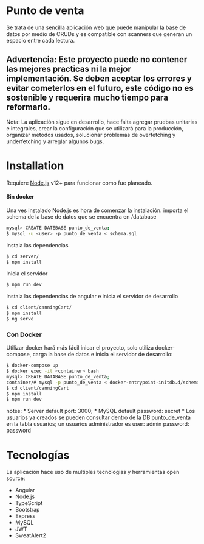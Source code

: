 # Punto de venta
Se trata de una sencilla aplicación web que puede manipular la base de datos por medio de CRUDs y es compatible con scanners que generan un espacio entre cada lectura.

## Advertencia: Este proyecto puede no contener las mejores practicas ni la mejor implementación. Se deben aceptar los errores y evitar cometerlos en el futuro, este código no es sostenible y requerira mucho tiempo para reformarlo.

Nota: La aplicación sigue en desarrollo, hace falta agregar pruebas unitarias e integrales, crear la configuración que se utilizará para la producción, organizar métodos usados, solucionar problemas de overfetching y underfetching y arreglar algunos bugs.


# Installation

Requiere [Node.js](https://nodejs.org/) v12+ para funcionar como fue planeado.
#### Sin docker
Una ves instalado Node.js es hora de comenzar la instalación.
importa el schema de la base de datos que se encuentra en /database
```sh
mysql> CREATE DATEBASE punto_de_venta;
$ mysql -u <user> -p punto_de_venta < schema.sql
```
Instala las dependencias
```sh
$ cd server/
$ npm install
```
Inicia el servidor
```sh
$ npm run dev
```
Instala las dependencias de angular e inicia el servidor de desarrollo
```sh
$ cd client/canningCart/
$ npm install
$ ng serve
```
### Con Docker
Utilizar docker hará más fácil inicar el proyecto, solo utiliza docker-compose, carga la base de datos e inicia el servidor de desarrollo:
```sh
$ docker-compose up
$ docker exec -it <container> bash
mysql> CREATE DATABASE punto_de_venta;
container/# mysql -p punto_de_venta < docker-entrypoint-initdb.d/schema.sql
$ cd client/canningCart
$ npm install
$ npm run dev
```
notes:
    * Server default port: 3000;
    * MySQL default password: secret
    * Los usuarios ya creados se pueden consultar dentro de la DB punto_de_venta en la tabla usuarios; un usuarios administrador es user: admin password: password
    
# Tecnologías
La aplicación hace uso de multiples tecnologias y herramientas open source:
* Angular
* Node.js
* TypeScript
* Bootstrap
* Express
* MySQL
* JWT
* SweatAlert2
